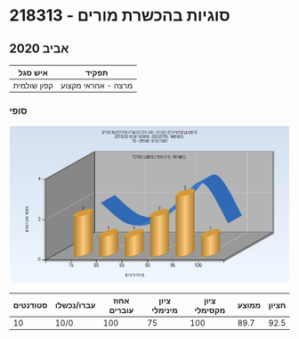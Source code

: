 # 218313 - סוגיות בהכשרת מורים

## אביב 2020

| איש סגל | תפקיד |
| ---- | ---- |
| קפון שולמית | מרצה - אחראי מקצוע |

### סופי

![201902 Finals](201902/Finals.png)

| סטודנטים | עברו/נכשלו | אחוז עוברים | ציון מינימלי | ציון מקסימלי | ממוצע | חציון |
| ---- | ---- | ---- | ---- | ---- | ---- | ---- |
| 10 | 10/0 | 100 | 75 | 100 | 89.7 | 92.5 |

